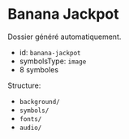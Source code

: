 # Banana Jackpot

Dossier généré automatiquement.

- id: `banana-jackpot`
- symbolsType: `image`
- 8 symboles

Structure:
- `background/`
- `symbols/`
- `fonts/`
- `audio/`

